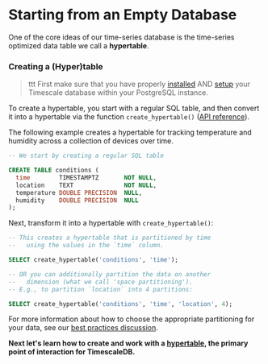 # Starting from an Empty Database

One of the core ideas of our time-series database is the time-series optimized data
table we call a **hypertable**.

### Creating a (Hyper)table
>ttt First make sure that you have properly [installed][] AND [setup][] your Timescale database within your PostgreSQL instance.

To create a hypertable, you start with a regular SQL table, and then convert
it into a hypertable via the function `create_hypertable()` ([API reference][]).

The following example creates a hypertable for tracking
temperature and humidity across a collection of devices over time.

```sql
-- We start by creating a regular SQL table

CREATE TABLE conditions (
  time        TIMESTAMPTZ       NOT NULL,
  location    TEXT              NOT NULL,
  temperature DOUBLE PRECISION  NULL,
  humidity    DOUBLE PRECISION  NULL
);
```

Next, transform it into a hypertable with `create_hypertable()`:

```sql
-- This creates a hypertable that is partitioned by time
--   using the values in the `time` column.

SELECT create_hypertable('conditions', 'time');

-- OR you can additionally partition the data on another
--   dimension (what we call 'space partitioning').
-- E.g., to partition `location` into 4 partitions:

SELECT create_hypertable('conditions', 'time', 'location', 4);
```

For more information about how to choose the appropriate partitioning
for your data, see our [best practices discussion][].

**Next let's learn how to create and work with a [hypertable][], the primary
point of interaction for TimescaleDB.**

[installed]: /getting-started/installation
[setup]: /getting-started/setup
[hypertable]: /getting-started/basic-operations
[best practices discussion]: /api/api-timescaledb#create_hypertable-best-practices
[API Reference]: /api/api-timescaledb
